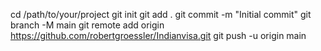 cd /path/to/your/project
git init
git add .
git commit -m "Initial commit"
git branch -M main
git remote add origin https://github.com/robertgroessler/Indianvisa.git
git push -u origin main
